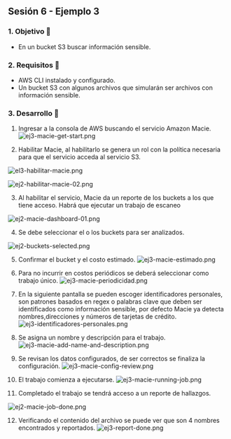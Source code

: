 ## Sesión 6 - Ejemplo 3

### 1. Objetivo :dart:
- En un bucket S3 buscar información sensible.

### 2. Requisitos :pushpin:
- AWS CLI instalado y configurado.
- Un bucket S3 con algunos archivos que simularán ser archivos con información sensible.

### 3. Desarrollo :bookmark_tabs:

1. Ingresar a la consola de AWS buscando el servicio Amazon Macie.
![ej3-macie-get-start.png](ej3-macie-get-start.png)

2. Habilitar Macie, al habilitarlo se genera un rol con la política necesaria para que el servicio acceda al servicio S3.

![el3-habilitar-macie.png](el3-habilitar-macie.png)

![ej2-habilitar-macie-02.png](ej2-habilitar-macie-02.png)

3. Al habilitar el servicio, Macie  da un reporte de los buckets a los que tiene acceso. Habrá que ejecutar un trabajo de escaneo

![ej2-macie-dashboard-01.png](ej2-macie-dashboard.png)

4. Se debe seleccionar el o los buckets para ser analizados.

![ej2-buckets-selected.png](ej2-buckets-selected.png)


5. Confirmar el bucket y el costo estimado.
![ej3-macie-estimado.png](ej3-macie-estimado.png)

6. Para no incurrir en costos periódicos se deberá seleccionar como trabajo único.
![ej3-macie-periodicidad.png](ej3-macie-periodicidad.png)

7. En la siguiente pantalla se pueden escoger identificadores personales, son patrones basados en regex o palabras clave que deben ser identificados como información sensible, por defecto Macie ya detecta nombres,direcciones y números de tarjetas de crédito.
![ej3-identificadores-personales.png](ej3-identificadores-personales.png)

8. Se asigna un nombre y descripción para el trabajo.
![ej3-macie-add-name-and-description.png](ej3-macie-add-name-and-description.png)

9. Se revisan los datos configurados, de ser correctos se finaliza la configuración.
![ej3-macie-config-review.png](ej3-macie-config-review.png)

10. El trabajo comienza a ejecutarse.
![ej3-macie-running-job.png](ej3-macie-running-job.png)

11.  Completado el trabajo se tendrá acceso a un reporte de hallazgos.

![ej2-macie-job-done.png](ej2-macie-job-done.png)

12. Verificando el contenido del archivo se puede ver que son 4 nombres encontrados y reportados.
![ej3-report-done.png](ej3-report-done.png)

